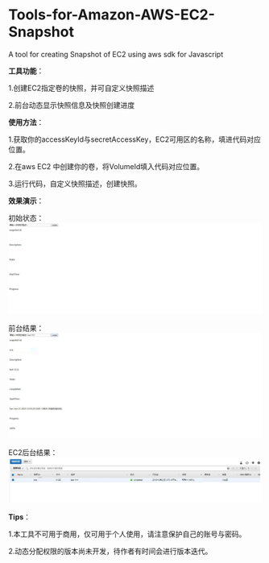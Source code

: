 # Tools-for-Amazon-AWS-EC2-Snapshot
A tool for creating  Snapshot of EC2 using aws sdk for Javascript

**工具功能**：

1.创建EC2指定卷的快照，并可自定义快照描述

2.前台动态显示快照信息及快照创建进度


**使用方法**：

1.获取你的accessKeyId与secretAccessKey，EC2可用区的名称，填进代码对应位置。

2.在aws EC2 中创建你的卷，将VolumeId填入代码对应位置。

3.运行代码，自定义快照描述，创建快照。

**效果演示**：

初始状态：
![初始状态](https://github.com/genius9527/Tools-for-Amazon-AWS-EC2-Snapshot/blob/master/%E5%88%9D%E5%A7%8B%E7%8A%B6%E6%80%81.png)

前台结果：
![前台结果](https://github.com/genius9527/Tools-for-Amazon-AWS-EC2-Snapshot/blob/master/result1.jpg)

EC2后台结果：
![EC2后台结果](https://github.com/genius9527/Tools-for-Amazon-AWS-EC2-Snapshot/blob/master/result2.jpg)


**Tips**：

1.本工具不可用于商用，仅可用于个人使用，请注意保护自己的账号与密码。

2.动态分配权限的版本尚未开发，待作者有时间会进行版本迭代。

